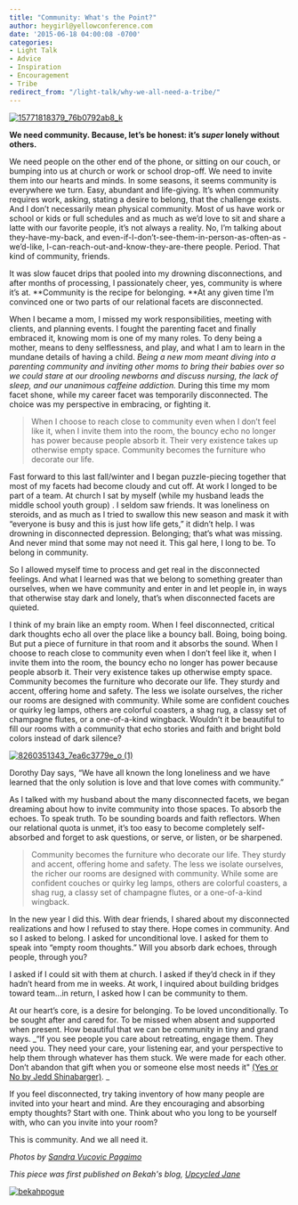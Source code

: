 ```yaml
---
title: "Community: What's the Point?"
author: heygirl@yellowconference.com
date: '2015-06-18 04:00:08 -0700'
categories:
- Light Talk
- Advice
- Inspiration
- Encouragement
- Tribe
redirect_from: "/light-talk/why-we-all-need-a-tribe/"
---
```


[![15771818379_76b0792ab8_k](https://yellow-blog-images.imgix.net/2015/06/15771818379_76b0792ab8_k.jpg)](https://yellow-blog-images.imgix.net/2015/06/15771818379_76b0792ab8_k.jpg)

**We need community. Because, let’s be honest: it’s _super_ lonely without others.**

We need people on the other end of the phone, or sitting on our couch, or bumping into us at church or work or school drop-off. We need to invite them into our hearts and minds. In some seasons, it seems community is everywhere we turn. Easy, abundant and life-giving. It’s when community requires work, asking, stating a desire to belong, that the challenge exists. And I don’t necessarily mean physical community. Most of us have work or school or kids or full schedules and as much as we’d love to sit and share a latte with our favorite people, it’s not always a reality. No, I’m talking about they-have-my-back, and even-if-I-don’t-see-them-in-person-as-often-as -we’d-like, I-can-reach-out-and-know-they-are-there people. Period. That kind of community, friends.

It was slow faucet drips that pooled into my drowning disconnections, and after months of processing, I passionately cheer, yes, community is where it’s at. **Community is the recipe for belonging. **At any given time I’m convinced one or two parts of our relational facets are disconnected.

When I became a mom, I missed my work responsibilities, meeting with clients, and planning events. I fought the parenting facet and finally embraced it, knowing mom is one of my many roles. To deny being a mother, means to deny selflessness, and play, and what I am to learn in the mundane details of having a child. _Being a new mom meant diving into a parenting community and inviting other moms to bring their babies over so we could stare at our drooling newborns and discuss nursing, the lack of sleep, and our unanimous caffeine addiction._ During this time my mom facet shone, while my career facet was temporarily disconnected. The choice was my perspective in embracing, or fighting it.

> When I choose to reach close to community even when I don’t feel like it, when I invite them into the room, the bouncy echo no longer has power because people absorb it. Their very existence takes up otherwise empty space. Community becomes the furniture who decorate our life.

Fast forward to this last fall/winter and I began puzzle-piecing together that most of my facets had become cloudy and cut off. At work I longed to be part of a team. At church I sat by myself (while my husband leads the middle school youth group) . I seldom saw friends. It was loneliness on steroids, and as much as I tried to swallow this new season and mask it with “everyone is busy and this is just how life gets,” it didn’t help. I was drowning in disconnected depression. Belonging; that’s what was missing. And never mind that some may not need it. This gal here, I long to be. To belong in community.

So I allowed myself time to process and get real in the disconnected feelings. And what I learned was that we belong to something greater than ourselves, when we have community and enter in and let people in, in ways that otherwise stay dark and lonely, that’s when disconnected facets are quieted.

I think of my brain like an empty room. When I feel disconnected, critical dark thoughts echo all over the place like a bouncy ball. Boing, boing boing. But put a piece of furniture in that room and it absorbs the sound. When I choose to reach close to community even when I don’t feel like it, when I invite them into the room, the bouncy echo no longer has power because people absorb it. Their very existence takes up otherwise empty space. Community becomes the furniture who decorate our life. They sturdy and accent, offering home and safety. The less we isolate ourselves, the richer our rooms are designed with community. While some are confident couches or quirky leg lamps, others are colorful coasters, a shag rug, a classy set of champagne flutes, or a one-of-a-kind wingback. Wouldn’t it be beautiful to fill our rooms with a community that echo stories and faith and bright bold colors instead of dark silence?

[![8260351343_7ea6c3779e_o (1)](https://yellow-blog-images.imgix.net/2015/06/8260351343_7ea6c3779e_o-1.jpg)](https://yellow-blog-images.imgix.net/2015/06/8260351343_7ea6c3779e_o-1.jpg)

Dorothy Day says, “We have all known the long loneliness and we have learned that the only solution is love and that love comes with community.”

As I talked with my husband about the many disconnected facets, we began dreaming about how to invite community into those spaces. To absorb the echoes. To speak truth. To be sounding boards and faith reflectors. When our relational quota is unmet, it’s too easy to become completely self-absorbed and forget to ask questions, or serve, or listen, or be sharpened.

> Community becomes the furniture who decorate our life. They sturdy and accent, offering home and safety. The less we isolate ourselves, the richer our rooms are designed with community. While some are confident couches or quirky leg lamps, others are colorful coasters, a shag rug, a classy set of champagne flutes, or a one-of-a-kind wingback.

In the new year I did this. With dear friends, I shared about my disconnected realizations and how I refused to stay there. Hope comes in community. And so I asked to belong. I asked for unconditional love. I asked for them to speak into “empty room thoughts.” Will you absorb dark echoes, through people, through you?

I asked if I could sit with them at church. I asked if they’d check in if they hadn’t heard from me in weeks. At work, I inquired about building bridges toward team...in return, I asked how I can be community to them.

At our heart’s core, is a desire for belonging. To be loved unconditionally. To be sought after and cared for. To be missed when absent and supported when present. How beautiful that we can be community in tiny and grand ways. _“If you see people you care about retreating, engage them. They need you. They need your care, your listening ear, and your perspective to help them through whatever has them stuck. We were made for each other. Don’t abandon that gift when you or someone else most needs it" [(Yes or No by Jedd Shinabarger)](http://www.yesornobook.com/). _

If you feel disconnected, try taking inventory of how many people are invited into your heart and mind. Are they encouraging and absorbing empty thoughts? Start with one. Think about who you long to be yourself with, who can you invite into your room?

This is community. And we all need it.

_Photos by [Sandra Vucovic Pagaimo](https://www.flickr.com/photos/54132946@N08/with/8260351343/)_

_This piece was first published on Bekah's blog, [Upcycled Jane](http://www.upcycledjane.com/)_

[![bekahpogue](https://yellow-blog-images.imgix.net/2015/06/bekahpogue.jpg)](http://www.upcycledjane.com/)
